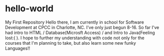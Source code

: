 # hello-world
My First Repository
Hello there,
I am currently in school for Software Development at CPCC in Charlotte, NC. I've only just begun 8-16. So far I've had intro to HTML / Database(Microsft Access) / and Intro to Java(Feeling lost:( ). I hope to further my understanding with code not only for the courses that I'm planning to take, but also learn some new funky Languages!!  
